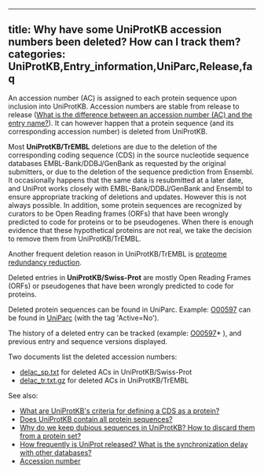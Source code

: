 
---
title: Why have some UniProtKB accession numbers been deleted? How can I track them?
categories: UniProtKB,Entry_information,UniParc,Release,faq
---

An accession number (AC) is assigned to each protein sequence upon inclusion into UniProtKB. Accession numbers are stable from release to release ([What is the difference between an accession number (AC) and the entry name?](http://www.uniprot.org/faq/6)). It can however happen that a protein sequence (and its corresponding accession number) is deleted from UniProtKB.

Most **UniProtKB/TrEMBL** deletions are due to the deletion of the corresponding coding sequence (CDS) in the source nucleotide sequence databases EMBL-Bank/DDBJ/GenBank as requested by the original submitters, or due to the deletion of the sequence prediction from Ensembl. It occasionally happens that the same data is resubmitted at a later date, and UniProt works closely with EMBL-Bank/DDBJ/GenBank and Ensembl to ensure appropriate tracking of deletions and updates. However this is not always possible. In addition, some protein sequences are recognized by curators to be Open Reading frames (ORFs) that have been wrongly predicted to code for proteins or to be pseudogenes. When there is enough evidence that these hypothetical proteins are not real, we take the decision to remove them from UniProtKB/TrEMBL.

Another frequent deletion reason in UniProtKB/TrEMBL is [proteome redundancy reduction](http://www.uniprot.org/help/proteome%5Fredundancy).

Deleted entries in **UniProtKB/Swiss-Prot** are mostly Open Reading Frames (ORFs) or pseudogenes that have been wrongly predicted to code for proteins.

Deleted protein sequences can be found in UniParc. Example: [O00597](http://www.uniprot.org/uniprot/O00597) can be found in [UniParc](http://www.uniprot.org/uniparc/UPI000013C29B) (with the tag 'Active=No').

The history of a deleted entry can be tracked (example: [O00597](http://www.uniprot.org/uniprot/O00597?version=)\* ), and previous entry and sequence versions displayed.

Two documents list the deleted accession numbers:

*   [delac\_sp.txt](ftp://ftp.uniprot.org/pub/databases/uniprot/knowledgebase/docs/delac%5Fsp.txt) for deleted ACs in UniProtKB/Swiss-Prot
*   [delac\_tr.txt.gz](ftp://ftp.uniprot.org/pub/databases/uniprot/knowledgebase/docs/delac%5Ftr.txt.gz) for deleted ACs in UniProtKB/TrEMBL

See also:

*   [What are UniProtKB's criteria for defining a CDS as a protein?](http://www.uniprot.org/faq/25)
*   [Does UniProtKB contain all protein sequences?](http://www.uniprot.org/faq/8)
*   [Why do we keep dubious sequences in UniProtKB? How to discard them from a protein set?](http://www.uniprot.org/faq/40)
*   [How frequently is UniProt released? What is the synchronization delay with other databases?](http://www.uniprot.org/help/synchronization)
*   [Accession number](http://www.uniprot.org/manual/accession%5Fnumbers)
        